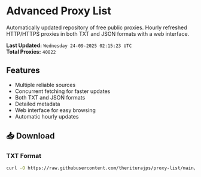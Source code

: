 # Advanced Proxy List

Automatically updated repository of free public proxies. Hourly refreshed HTTP/HTTPS proxies in both TXT and JSON formats with a web interface.

**Last Updated:** `Wednesday 24-09-2025 02:15:23 UTC`  
**Total Proxies:** `40822`

## Features
- Multiple reliable sources
- Concurrent fetching for faster updates
- Both TXT and JSON formats
- Detailed metadata
- Web interface for easy browsing
- Automatic hourly updates

## 📥 Download

### TXT Format
```bash
curl -O https://raw.githubusercontent.com/theriturajps/proxy-list/main/proxies.txt